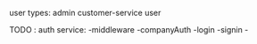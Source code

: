 user types:
admin
customer-service
user

TODO : 
 auth service:
    -middleware
    -companyAuth
     -login
     -signin
    -
